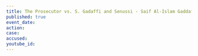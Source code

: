 ```yaml
---
title: The Prosecutor vs. S. Gadaffi and Senussi - Saif Al-Islam Gaddafi - Admissibility Challenged
published: true
event_date:
action:
case:
accused:
youtube_id:
---
```

